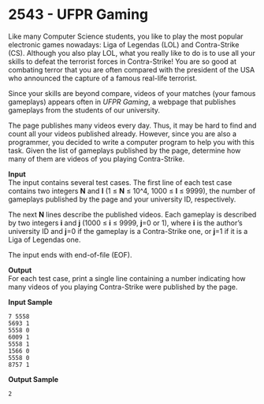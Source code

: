 # 2543 - UFPR Gaming

Like many Computer Science students, you like to play the most popular electronic games nowadays: Liga of Legendas (LOL) and Contra-Strike (CS). Although you also play LOL, what you really like to do is to use all your skills to defeat the terrorist forces in Contra-Strike! You are so good at combating terror that you are often compared with the president of the USA who announced the capture of a famous real-life terrorist.

Since your skills are beyond compare, videos of your matches (your famous gameplays) appears often in *UFPR Gaming*, a webpage that publishes gameplays from the students of our university.

The page publishes many videos every day. Thus, it may be hard to find and count all your videos published already. However, since you are also a programmer, you decided to write a computer program to help you with this task. Given the list of gameplays published by the page, determine how many of them are videos of you playing Contra-Strike.

**Input**<br>
The input contains several test cases. The first line of each test case contains two integers **N** and **I** (1 ≤ **N** ≤ 10^4, 1000 ≤ **I** ≤ 9999), the number of gameplays published by the page and your university ID, respectively.

The next **N** lines describe the published videos. Each gameplay is described by two integers **i** and **j** (1000 ≤ **i** ≤ 9999, **j**=0 or 1), where **i** is the author’s university ID and **j**=0 if the gameplay is a Contra-Strike one, or **j**=1 if it is a Liga of Legendas one.

The input ends with end-of-file (EOF).

**Output**<br>
For each test case, print a single line containing a number indicating how many videos of you playing Contra-Strike were published by the page.

**Input Sample**
````
7 5558 
5693 1 
5558 0 
6009 1 
5558 1 
1566 0 
5558 0 
8757 1
````

**Output Sample**
````
2
````